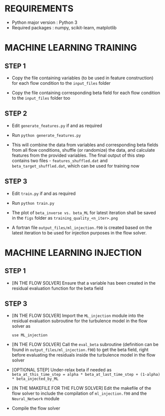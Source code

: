 # REQUIREMENTS

- Python major version : Python 3
- Required packages    : numpy, scikit-learn, matplotlib









# MACHINE LEARNING TRAINING

## STEP 1

- Copy the file containing variables (to be used in feature construction) for each flow condition to the `input_files` folder

- Copy the file containing corresponding beta field for each flow condition to the `input_files` folder too

## STEP 2

- Edit `generate_features.py` if and as required

- Run `python generate_features.py`

- This will combine the data from variables and corresponding beta fields from all flow conditions, shuffle (or randomize) the data, and calculate features from the
  provided variables. The final output of this step contains two files - `features_shuffled.dat` and `beta_target_shuffled.dat`, which can be used for training now

## STEP 3

- Edit `train.py` if and as required

- Run `python train.py`

- The plot of `beta_inverse vs. beta_ML` for latest iteration shall be saved in the `figs` folder as `training_quality_<n_iter>.png`

- A fortran file `output_files/ml_injection.f90` is created based on the latest iteration to be used for injection purposes in the flow solver.









# MACHINE LEARNING INJECTION

## STEP 1

- [IN THE FLOW SOLVER] Ensure that a variable has been created in the residual evaluation function for the beta field

## STEP 3

- [IN THE FLOW SOLVER] Import the `ML_injection` module into the residual evaluation subroutine for the turbulence model in the flow solver as
  ```
  use ML_injection
  ```

- [IN THE FLOW SOLVER] Call the `eval_beta` subroutine (definition can be found in `output_files/ml_injection.f90`) to get the beta field, right 
  before evaluating the residuals inside the turbulence model in the flow solver

- [OPTIONAL STEP] Under-relax beta if needed as `beta_at_this_time_step = alpha * beta_at_last_time_step + (1-alpha) * beta_injected_by_ML`

- [IN THE MAKEFILE FOR THE FLOW SOLVER] Edit the makefile of the flow solver to include the compilation of `ml_injection.f90` and the `Neural_Network` module

- Compile the flow solver
